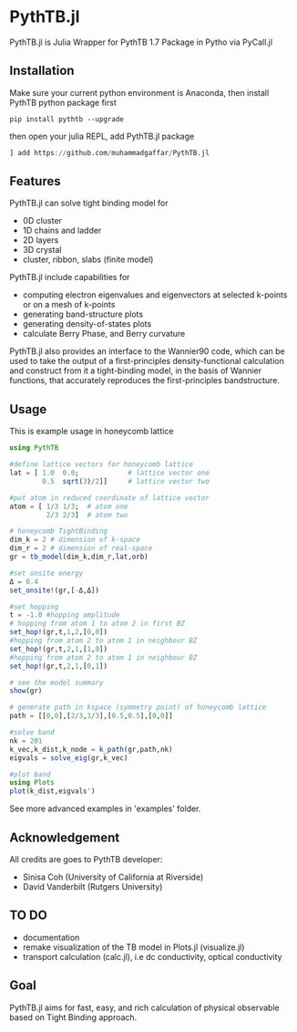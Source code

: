 # PythTB.jl

PythTB.jl is Julia Wrapper for PythTB 1.7 Package in Pytho via PyCall.jl

## Installation
Make sure your current python environment is Anaconda, then install
PythTB python package first

```
pip install pythtb --upgrade
```
then open your julia REPL, add PythTB.jl package
```julia
] add https://github.com/muhammadgaffar/PythTB.jl
```

## Features
PythTB.jl can solve tight binding model for
- 0D cluster
- 1D chains and ladder
- 2D layers
- 3D crystal
- cluster, ribbon, slabs (finite model)

PythTB.jl include capabilities for
- computing electron eigenvalues and eigenvectors at selected k-points or on a mesh of k-points
- generating band-structure plots
- generating density-of-states plots
- calculate Berry Phase, and Berry curvature

PythTB.jl also provides an interface to the Wannier90 code, which can be used to take the output of a first-principles density-functional calculation and construct from it a tight-binding model, in the basis of Wannier functions, that accurately reproduces the first-principles bandstructure.

## Usage
This is example usage in honeycomb lattice

```julia
using PythTB

#define lattice vectors for honeycomb lattice
lat = [ 1.0  0.0;            # lattice vector one
        0.5  sqrt(3)/2]]     # lattice vector two

#put atom in reduced coordinate of lattice vector
atom = [ 1/3 1/3;  # atom one
         2/3 2/3]  # atom two

# honeycomb TightBinding
dim_k = 2 # dimension of k-space
dim_r = 2 # dimension of real-space
gr = tb_model(dim_k,dim_r,lat,orb)

#set onsite energy
Δ = 0.4
set_onsite!(gr,[-Δ,Δ])

#set hopping
t = -1.0 #hopping amplitude
# hopping from atom 1 to atom 2 in first BZ
set_hop!(gr,t,1,2,[0,0])
#hopping from atom 2 to atom 1 in neighbour BZ
set_hop!(gr,t,2,1,[1,0])
#hopping from atom 2 to atom 1 in neighbour BZ
set_hop!(gr,t,2,1,[0,1])

# see the model summary
show(gr)

# generate path in kspace (symmetry point) of honeycomb lattice
path = [[0,0],[2/3,1/3],[0.5,0.5],[0,0]]

#solve band
nk = 201
k_vec,k_dist,k_node = k_path(gr,path,nk)
eigvals = solve_eig(gr,k_vec)

#plot band
using Plots
plot(k_dist,eigvals')
```

See more advanced examples in 'examples' folder.

## Acknowledgement
All credits are goes to PythTB developer:
- Sinisa Coh (University of California at Riverside)
- David Vanderbilt (Rutgers University)

## TO DO
- documentation
- remake visualization of the TB model in Plots.jl (visualize.jl)
- transport calculation (calc.jl), i.e dc conductivity, optical conductivity

## Goal
PythTB.jl aims for fast, easy, and rich calculation of physical observable
based on Tight Binding approach.
